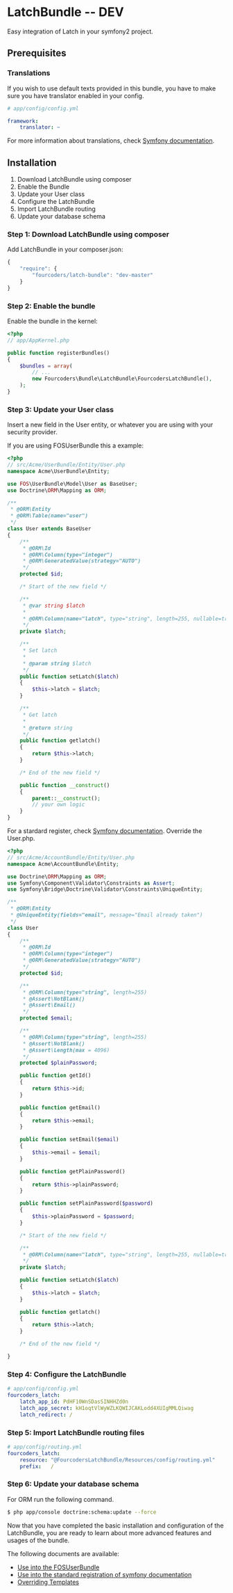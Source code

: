 LatchBundle -- DEV
============================
Easy integration of Latch in your symfony2 project.

## Prerequisites

### Translations

If you wish to use default texts provided in this bundle, you have to make
sure you have translator enabled in your config.

``` yaml
# app/config/config.yml

framework:
    translator: ~
```

For more information about translations, check [Symfony documentation](http://symfony.com/doc/current/book/translation.html).

## Installation

1. Download LatchBundle using composer
2. Enable the Bundle
3. Update your User class
4. Configure the LatchBundle
5. Import LatchBundle routing
6. Update your database schema

### Step 1: Download LatchBundle using composer

Add LatchBundle in your composer.json:

```js
{
    "require": {
        "fourcoders/latch-bundle": "dev-master"
    }
}
```

### Step 2: Enable the bundle

Enable the bundle in the kernel:

``` php
<?php
// app/AppKernel.php

public function registerBundles()
{
    $bundles = array(
        // ...
        new Fourcoders\Bundle\LatchBundle\FourcodersLatchBundle(),
    );
}
```

### Step 3: Update your User class

Insert a new field in the User entity, or whatever you are using with your security provider. 

If you are using FOSUserBundle this a example:

``` php
<?php
// src/Acme/UserBundle/Entity/User.php
namespace Acme\UserBundle\Entity;

use FOS\UserBundle\Model\User as BaseUser;
use Doctrine\ORM\Mapping as ORM;

/**
 * @ORM\Entity
 * @ORM\Table(name="user")
 */
class User extends BaseUser
{
    /**
     * @ORM\Id
     * @ORM\Column(type="integer")
     * @ORM\GeneratedValue(strategy="AUTO")
     */
    protected $id;

    /* Start of the new field */

    /**
     * @var string $latch
     *
     * @ORM\Column(name="latch", type="string", length=255, nullable=true)
     */
    private $latch;    

    /**
     * Set latch
     *
     * @param string $latch
     */
    public function setLatch($latch)
    {
        $this->latch = $latch;
    }

    /**
     * Get latch
     *
     * @return string 
     */
    public function getlatch()
    {
        return $this->latch;
    }   

    /* End of the new field */ 

    public function __construct()
    {
        parent::__construct();
        // your own logic
    }
}
```

For a stardard register, check [Symfony documentation](http://symfony.com/doc/current/cookbook/doctrine/registration_form.html).
Override the User.php.

``` php
<?php
// src/Acme/AccountBundle/Entity/User.php
namespace Acme\AccountBundle\Entity;

use Doctrine\ORM\Mapping as ORM;
use Symfony\Component\Validator\Constraints as Assert;
use Symfony\Bridge\Doctrine\Validator\Constraints\UniqueEntity;

/**
 * @ORM\Entity
 * @UniqueEntity(fields="email", message="Email already taken")
 */
class User
{
    /**
     * @ORM\Id
     * @ORM\Column(type="integer")
     * @ORM\GeneratedValue(strategy="AUTO")
     */
    protected $id;

    /**
     * @ORM\Column(type="string", length=255)
     * @Assert\NotBlank()
     * @Assert\Email()
     */
    protected $email;

    /**
     * @ORM\Column(type="string", length=255)
     * @Assert\NotBlank()
     * @Assert\Length(max = 4096)
     */
    protected $plainPassword;

    public function getId()
    {
        return $this->id;
    }

    public function getEmail()
    {
        return $this->email;
    }

    public function setEmail($email)
    {
        $this->email = $email;
    }

    public function getPlainPassword()
    {
        return $this->plainPassword;
    }

    public function setPlainPassword($password)
    {
        $this->plainPassword = $password;
    }

    /* Start of the new field */

    /**
     * @ORM\Column(name="latch", type="string", length=255, nullable=true)
     */
    private $latch;    

    public function setLatch($latch)
    {
        $this->latch = $latch;
    }

    public function getlatch()
    {
        return $this->latch;
    }   

    /* End of the new field */ 

}
```


### Step 4: Configure the LatchBundle

``` yaml
# app/config/config.yml
fourcoders_latch:
    latch_app_id: PdHF10WnSDasSINHHZd0n
    latch_app_secret: kH1oqtVlWyWZLKQWIJCAKLodd4XUIgMMLQiwag
    latch_redirect: / 
```

### Step 5: Import LatchBundle routing files

``` yaml
# app/config/routing.yml
fourcoders_latch:
    resource: "@FourcodersLatchBundle/Resources/config/routing.yml"
    prefix:   /
```

### Step 6: Update your database schema

For ORM run the following command.

``` bash
$ php app/console doctrine:schema:update --force
```

Now that you have completed the basic installation and configuration of the
LatchBundle, you are ready to learn about more advanced features and usages
of the bundle.

The following documents are available:

- [Use into the FOSUserBundle](/Resources/doc/use_fos.md)
- [Use into the standard registration of symfony documentation](/Resources/doc/use_standard.md)
- [Overriding Templates](/Resources/doc/overriding_templates.md)
